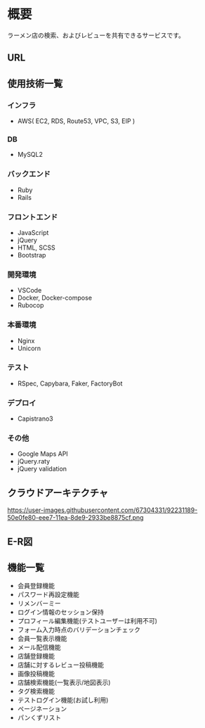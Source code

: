 # 概要
ラーメン店の検索、およびレビューを共有できるサービスです。

## URL

## 使用技術一覧
### インフラ
* AWS( EC2, RDS, Route53, VPC, S3, EIP )
### DB
* MySQL2
### バックエンド
* Ruby
* Rails
### フロントエンド
* JavaScript
* jQuery
* HTML, SCSS
* Bootstrap
### 開発環境
* VSCode
* Docker, Docker-compose
* Rubocop
### 本番環境
* Nginx
* Unicorn
### テスト
* RSpec, Capybara, Faker, FactoryBot
### デプロイ
* Capistrano3
### その他
* Google Maps API
* jQuery.raty
* jQuery validation

## クラウドアーキテクチャ
https://user-images.githubusercontent.com/67304331/92231189-50e0fe80-eee7-11ea-8de9-2933be8875cf.png

## E-R図

## 機能一覧
* 会員登録機能
* パスワード再設定機能
* リメンバーミー
* ログイン情報のセッション保持
* プロフィール編集機能(テストユーザーは利用不可)
* フォーム入力時点のバリデーションチェック
* 会員一覧表示機能
* メール配信機能
* 店舗登録機能
* 店舗に対するレビュー投稿機能
* 画像投稿機能
* 店舗検索機能(一覧表示/地図表示)
* タグ検索機能
* テストログイン機能(お試し利用)
* ページネーション
* パンくずリスト

